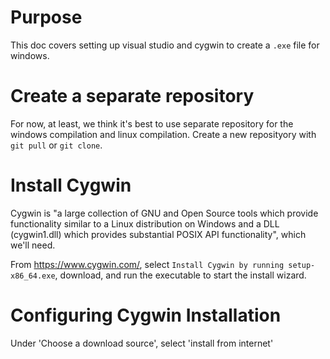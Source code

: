 # Purpose
This doc covers setting up visual studio and cygwin to create a `.exe` file for windows. 

# Create a separate repository
For now, at least, we think it's best to use separate repository for the windows compilation and linux compilation. 
Create a new reposityory with `git pull` or `git clone`.

# Install Cygwin
Cygwin is "a large collection of GNU and Open Source tools which provide functionality similar to a Linux distribution on Windows and 
a DLL (cygwin1.dll) which provides substantial POSIX API functionality", which we'll need.

From https://www.cygwin.com/, select `Install Cygwin by running setup-x86_64.exe`, download, and run the executable to start the install wizard.

# Configuring Cygwin Installation
Under 'Choose a download source', select 'install from internet'
